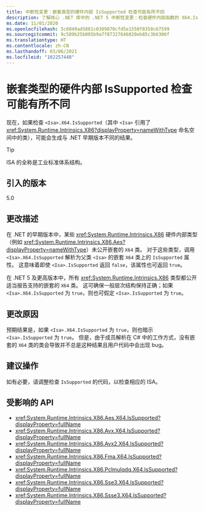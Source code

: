 ```yaml
---
title: 中断性变更：嵌套类型的硬件内部 IsSupported 检查可能有所不同
description: 了解核心 .NET 库中的 .NET 5 中断性变更：检查硬件内部函数的 X64.IsSupported 现在可能会生成不同的结果。
ms.date: 11/01/2020
ms.openlocfilehash: 5c6049ad5881c0389870cfd5e1550f8358c67599
ms.sourcegitcommit: 9c589b25b005b9a7f87327646020eb85c3b6306f
ms.translationtype: HT
ms.contentlocale: zh-CN
ms.lasthandoff: 03/06/2021
ms.locfileid: "102257448"
---
```

# <a name="hardware-intrinsic-issupported-checks-may-differ-for-nested-types"></a>嵌套类型的硬件内部 IsSupported 检查可能有所不同

现在，如果检查 `<Isa>.X64.IsSupported`（其中 `<Isa>` 引用了 <xref:System.Runtime.Intrinsics.X86?displayProperty=nameWithType> 命名空间中的类），可能会生成与 .NET 早期版本不同的结果。

> [!TIP]
> ISA 的全称是工业标准体系结构。

## <a name="version-introduced"></a>引入的版本

5.0

## <a name="change-description"></a>更改描述

在 .NET 的早期版本中，某些 <xref:System.Runtime.Intrinsics.X86> 硬件内部类型（例如 <xref:System.Runtime.Intrinsics.X86.Aes?displayProperty=nameWithType>）未公开嵌套的 `X64` 类。 对于这些类型，调用 `<Isa>.X64.IsSupported` 解析为父类 `<Isa>` 的嵌套 `X64` 类上的 `IsSupported` 属性。 这意味着即使 `<Isa>.IsSupported` 返回 `false`，该属性也可返回 `true`。

在 .NET 5 及更高版本中，所有 <xref:System.Runtime.Intrinsics.X86> 类型都公开适当报告支持的嵌套的 `X64` 类。 这可确保一般层次结构保持正确；如果 `<Isa>.X64.IsSupported` 为 `true`，则也可假定 `<Isa>.IsSupported` 为 `true`。

## <a name="reason-for-change"></a>更改原因

预期结果是，如果 `<Isa>.X64.IsSupported` 为 `true`，则也暗示 `<Isa>.IsSupported` 为 `true`。 但是，由于成员解析在 C# 中的工作方式，没有嵌套的 `X64` 类的类会导致并不总是这种结果且用户代码中会出现 bug。

## <a name="recommended-action"></a>建议操作

如有必要，请调整检查 `IsSupported` 的代码，以检查相应的 ISA。

## <a name="affected-apis"></a>受影响的 API

- <xref:System.Runtime.Intrinsics.X86.Aes.X64.IsSupported?displayProperty=fullName>
- <xref:System.Runtime.Intrinsics.X86.Avx.X64.IsSupported?displayProperty=fullName>
- <xref:System.Runtime.Intrinsics.X86.Avx2.X64.IsSupported?displayProperty=fullName>
- <xref:System.Runtime.Intrinsics.X86.Fma.X64.IsSupported?displayProperty=fullName>
- <xref:System.Runtime.Intrinsics.X86.Pclmulqdq.X64.IsSupported?displayProperty=fullName>
- <xref:System.Runtime.Intrinsics.X86.Sse3.X64.IsSupported?displayProperty=fullName>
- <xref:System.Runtime.Intrinsics.X86.Ssse3.X64.IsSupported?displayProperty=fullName>

<!--

### Category

Core .NET libraries

### Affected APIs

- `P:System.Runtime.Intrinsics.X86.Aes.X64.IsSupported`
- `P:System.Runtime.Intrinsics.X86.Avx.X64.IsSupported`
- `P:System.Runtime.Intrinsics.X86.Avx2.X64.IsSupported`
- `P:System.Runtime.Intrinsics.X86.Fma.X64.IsSupported`
- `P:System.Runtime.Intrinsics.X86.Pclmulqdq.X64.IsSupported`
- `P:System.Runtime.Intrinsics.X86.Sse3.X64.IsSupported`
- `P:System.Runtime.Intrinsics.X86.Ssse3.X64.IsSupported`

-->

